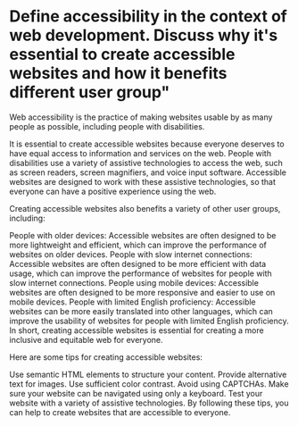 # Define accessibility in the context of web development. Discuss why it's essential to create accessible websites and how it benefits different user group"


Web accessibility is the practice of making websites usable by as many people as possible, including people with disabilities.

It is essential to create accessible websites because everyone deserves to have equal access to information and services on the web. People with disabilities use a variety of assistive technologies to access the web, such as screen readers, screen magnifiers, and voice input software. Accessible websites are designed to work with these assistive technologies, so that everyone can have a positive experience using the web.

Creating accessible websites also benefits a variety of other user groups, including:

People with older devices: Accessible websites are often designed to be more lightweight and efficient, which can improve the performance of websites on older devices.
People with slow internet connections: Accessible websites are often designed to be more efficient with data usage, which can improve the performance of websites for people with slow internet connections.
People using mobile devices: Accessible websites are often designed to be more responsive and easier to use on mobile devices.
People with limited English proficiency: Accessible websites can be more easily translated into other languages, which can improve the usability of websites for people with limited English proficiency.
In short, creating accessible websites is essential for creating a more inclusive and equitable web for everyone.

Here are some tips for creating accessible websites:

Use semantic HTML elements to structure your content.
Provide alternative text for images.
Use sufficient color contrast.
Avoid using CAPTCHAs.
Make sure your website can be navigated using only a keyboard.
Test your website with a variety of assistive technologies.
By following these tips, you can help to create websites that are accessible to everyone.